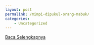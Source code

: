 ```yaml
---
layout: post
permalink: /mimpi-dipukul-orang-mabuk/
categories:
    - Uncategorized
---
```


[Baca Selengkapnya](/09)